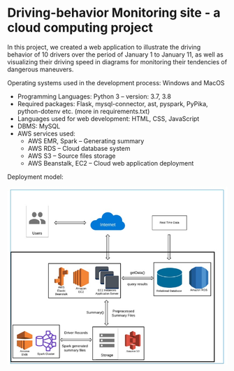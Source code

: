 # Driving-behavior Monitoring site - a cloud computing project

In this project, we created a web application to illustrate the driving behavior of 10 
drivers over the period of January 1 to January 11, as well as visualizing their driving speed in 
diagrams for monitoring their tendencies of dangerous maneuvers. 

Operating systems used in the development process: Windows and MacOS

- Programming Languages: Python 3 – version: 3.7, 3.8
- Required packages: Flask, mysql-connector, ast, pyspark, PyPika, python-dotenv etc. 
(more in requirements.txt)
- Languages used for web development: HTML, CSS, JavaScript
- DBMS: MySQL 
- AWS services used:
  - AWS EMR, Spark – Generating summary
  - AWS RDS – Cloud database system
  - AWS S3 – Source files storage
  - AWS Beanstalk, EC2 – Cloud web application deployment

Deployment model:

![deployment model](pictures/driving-behaviour.jpg)

